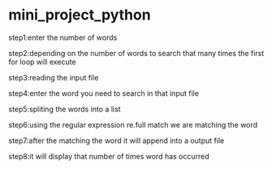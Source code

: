 # mini_project_python

step1:enter the number of words

step2:depending on the number of words to search that many times the first for loop will execute

step3:reading the input file 

step4:enter the word you need to search in that input file

step5:spliting the words into a list

step6:using the regular expression re.full match we are matching the word

step7:after the matching the word it will append into a output file 

step8:it will display that number of times word has occurred  
